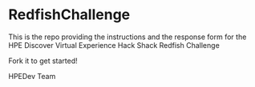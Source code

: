 # RedfishChallenge
This is the repo providing the instructions and the response form for the HPE Discover Virtual Experience Hack Shack Redfish Challenge

Fork it to get started!


HPEDev Team

